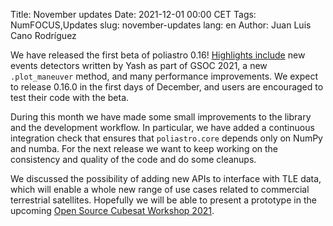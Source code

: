 Title: November updates
Date: 2021-12-01 00:00 CET
Tags: NumFOCUS,Updates
slug: november-updates
lang: en
Author: Juan Luis Cano Rodríguez

We have released the first beta of poliastro 0.16!
[Highlights include](https://docs.poliastro.space/en/latest/changelog.html)
new events detectors written by Yash as part of GSOC 2021,
a new `.plot_maneuver` method, and many performance improvements.
We expect to release 0.16.0 in the first days of December,
and users are encouraged to test their code with the beta.

During this month we have made some small improvements to the library
and the development workflow. In particular, we have added
a continuous integration check that ensures that `poliastro.core`
depends only on NumPy and numba. For the next release we want to
keep working on the consistency and quality of the code and do some cleanups.

We discussed the possibility of adding new APIs to interface with TLE data,
which will enable a whole new range of use cases
related to commercial terrestrial satellites.
Hopefully we will be able to present a prototype in the upcoming
[Open Source Cubesat Workshop 2021](https://events.libre.space/event/5/).

